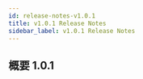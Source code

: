 ```yaml
---
id: release-notes-v1.0.1
title: v1.0.1 Release Notes
sidebar_label: v1.0.1 Release Notes
---
```


## 概要 1.0.1
